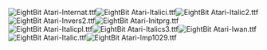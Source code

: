 ![EightBit Atari-Internat.ttf](https://github.com/ChoccyHobNob/EightBit-Atari-Fonts/blob/master/I/EightBit%20Atari-Internat-sample.png "EightBit Atari-Internat.ttf")![EightBit Atari-Italici.ttf](https://github.com/ChoccyHobNob/EightBit-Atari-Fonts/blob/master/I/EightBit%20Atari-Italici-sample.png "EightBit Atari-Italici.ttf")![EightBit Atari-Italic2.ttf](https://github.com/ChoccyHobNob/EightBit-Atari-Fonts/blob/master/I/EightBit%20Atari-Italic2-sample.png "EightBit Atari-Italic2.ttf")![EightBit Atari-Invers2.ttf](https://github.com/ChoccyHobNob/EightBit-Atari-Fonts/blob/master/I/EightBit%20Atari-Invers2-sample.png "EightBit Atari-Invers2.ttf")![EightBit Atari-Initprg.ttf](https://github.com/ChoccyHobNob/EightBit-Atari-Fonts/blob/master/I/EightBit%20Atari-Initprg-sample.png "EightBit Atari-Initprg.ttf")![EightBit Atari-Italicpl.ttf](https://github.com/ChoccyHobNob/EightBit-Atari-Fonts/blob/master/I/EightBit%20Atari-Italicpl-sample.png "EightBit Atari-Italicpl.ttf")![EightBit Atari-Italics3.ttf](https://github.com/ChoccyHobNob/EightBit-Atari-Fonts/blob/master/I/EightBit%20Atari-Italics3-sample.png "EightBit Atari-Italics3.ttf")![EightBit Atari-Iwan.ttf](https://github.com/ChoccyHobNob/EightBit-Atari-Fonts/blob/master/I/EightBit%20Atari-Iwan-sample.png "EightBit Atari-Iwan.ttf")![EightBit Atari-Italic.ttf](https://github.com/ChoccyHobNob/EightBit-Atari-Fonts/blob/master/I/EightBit%20Atari-Italic-sample.png "EightBit Atari-Italic.ttf")![EightBit Atari-Imp1029.ttf](https://github.com/ChoccyHobNob/EightBit-Atari-Fonts/blob/master/I/EightBit%20Atari-Imp1029-sample.png "EightBit Atari-Imp1029.ttf")